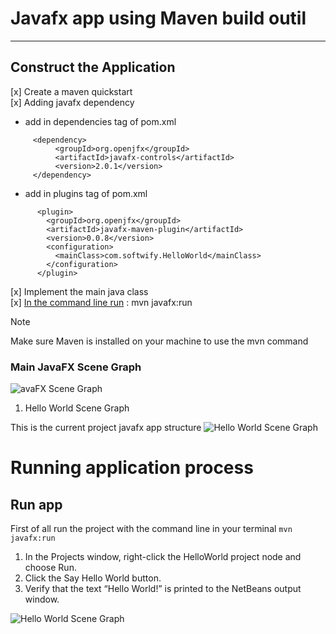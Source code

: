 # Javafx app using Maven build outil

---
## Construct the Application
[x] Create a maven quickstart   
[x] Adding javafx dependency
- add in dependencies tag of pom.xml
```
     <dependency>
          <groupId>org.openjfx</groupId>
          <artifactId>javafx-controls</artifactId>
          <version>2.0.1</version>
     </dependency>
```
- add in plugins tag of pom.xml
```
      <plugin>
        <groupId>org.openjfx</groupId>
        <artifactId>javafx-maven-plugin</artifactId>
        <version>0.0.8</version>
        <configuration>
          <mainClass>com.softwify.HelloWorld</mainClass>
        </configuration>
      </plugin>
```
[x] Implement the main java class   
[x] [In the command line run](#run-app) : mvn javafx:run
> [!NOTE]  
> Make sure Maven is installed on your machine to use the mvn command

 ### Main JavaFX Scene Graph

![avaFX Scene Graph](https://docs.oracle.com/javafx/2/scenegraph/img/figure1.png)

1. Hello World Scene Graph

This is the current project javafx app structure
![Hello World Scene Graph](https://docs.oracle.com/javafx/2/get_started/img/helloworld_scenegraph.png)
# Running application process
## Run app 
First of all run the project with the command line in your terminal
```mvn javafx:run```
1. In the Projects window, right-click the HelloWorld project node and choose Run.
2. Click the Say Hello World button.
3. Verify that the text “Hello World!” is printed to the NetBeans output window.

![Hello World Scene Graph](https://docs.oracle.com/javafx/2/get_started/img/helloworld.png)
